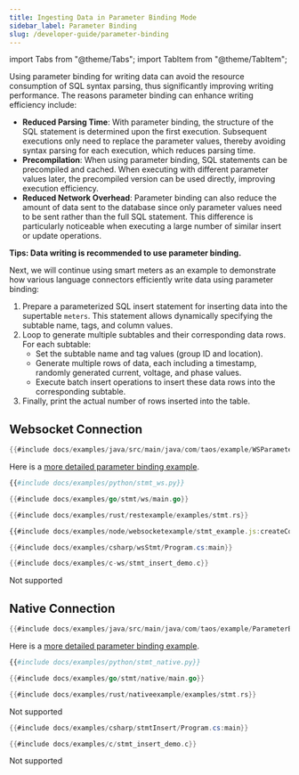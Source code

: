 ```yaml
---
title: Ingesting Data in Parameter Binding Mode
sidebar_label: Parameter Binding
slug: /developer-guide/parameter-binding
---
```


import Tabs from "@theme/Tabs";
import TabItem from "@theme/TabItem";

Using parameter binding for writing data can avoid the resource consumption of SQL syntax parsing, thus significantly improving writing performance. The reasons parameter binding can enhance writing efficiency include:

- **Reduced Parsing Time**: With parameter binding, the structure of the SQL statement is determined upon the first execution. Subsequent executions only need to replace the parameter values, thereby avoiding syntax parsing for each execution, which reduces parsing time.
- **Precompilation**: When using parameter binding, SQL statements can be precompiled and cached. When executing with different parameter values later, the precompiled version can be used directly, improving execution efficiency.
- **Reduced Network Overhead**: Parameter binding can also reduce the amount of data sent to the database since only parameter values need to be sent rather than the full SQL statement. This difference is particularly noticeable when executing a large number of similar insert or update operations.

**Tips: Data writing is recommended to use parameter binding.**

Next, we will continue using smart meters as an example to demonstrate how various language connectors efficiently write data using parameter binding:

1. Prepare a parameterized SQL insert statement for inserting data into the supertable `meters`. This statement allows dynamically specifying the subtable name, tags, and column values.
2. Loop to generate multiple subtables and their corresponding data rows. For each subtable:
    - Set the subtable name and tag values (group ID and location).
    - Generate multiple rows of data, each including a timestamp, randomly generated current, voltage, and phase values.
    - Execute batch insert operations to insert these data rows into the corresponding subtable.
3. Finally, print the actual number of rows inserted into the table.

## Websocket Connection

<Tabs defaultValue="java" groupId="lang">
<TabItem value="java" label="Java">

```java
{{#include docs/examples/java/src/main/java/com/taos/example/WSParameterBindingBasicDemo.java:para_bind}}
```

Here is a [more detailed parameter binding example](https://github.com/taosdata/TDengine/blob/main/docs/examples/java/src/main/java/com/taos/example/WSParameterBindingFullDemo.java).  

</TabItem>

<TabItem label="Python" value="python">

```python
{{#include docs/examples/python/stmt_ws.py}}
```

</TabItem>

<TabItem label="Go" value="go">

```go
{{#include docs/examples/go/stmt/ws/main.go}}
```

</TabItem>

<TabItem label="Rust" value="rust">

```rust
{{#include docs/examples/rust/restexample/examples/stmt.rs}}
```

</TabItem>

<TabItem label="Node.js" value="node">

```js
{{#include docs/examples/node/websocketexample/stmt_example.js:createConnect}}
```

</TabItem>

<TabItem label="C#" value="csharp">

```csharp
{{#include docs/examples/csharp/wsStmt/Program.cs:main}}
```

</TabItem>

<TabItem label="C" value="c">

```c
{{#include docs/examples/c-ws/stmt_insert_demo.c}}
```

</TabItem>
<TabItem label="REST API" value="rest">

Not supported

</TabItem>
</Tabs>

## Native Connection

<Tabs defaultValue="java" groupId="lang">
<TabItem label="Java" value="java">

```java
{{#include docs/examples/java/src/main/java/com/taos/example/ParameterBindingBasicDemo.java:para_bind}}
```

Here is a [more detailed parameter binding example](https://github.com/taosdata/TDengine/blob/main/docs/examples/java/src/main/java/com/taos/example/ParameterBindingFullDemo.java).  

</TabItem>

<TabItem label="Python" value="python">

```python
{{#include docs/examples/python/stmt_native.py}}
```

</TabItem>

<TabItem label="Go" value="go">

```go
{{#include docs/examples/go/stmt/native/main.go}}
```

</TabItem>

<TabItem label="Rust" value="rust">

```rust
{{#include docs/examples/rust/nativeexample/examples/stmt.rs}}
```

</TabItem>

<TabItem label="Node.js" value="node">

Not supported

</TabItem>

<TabItem label="C#" value="csharp">

```csharp
{{#include docs/examples/csharp/stmtInsert/Program.cs:main}}
```

</TabItem>

<TabItem label="C" value="c">

```c
{{#include docs/examples/c/stmt_insert_demo.c}}
```

</TabItem>

<TabItem label="REST API" value="rest">

Not supported

</TabItem>
</Tabs>
